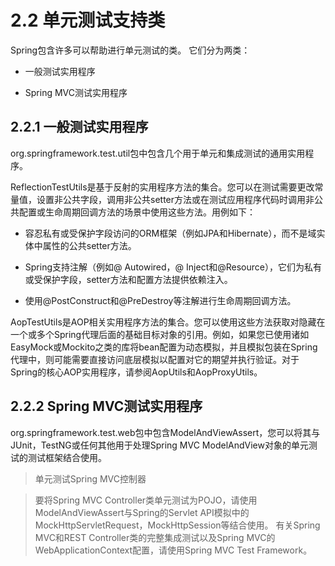 # 2.2 单元测试支持类

Spring包含许多可以帮助进行单元测试的类。 它们分为两类：

* 一般测试实用程序

* Spring MVC测试实用程序

## 2.2.1 一般测试实用程序

org.springframework.test.util包中包含几个用于单元和集成测试的通用实用程序。

ReflectionTestUtils是基于反射的实用程序方法的集合。您可以在测试需要更改常量值，设置非公共字段，调用非公共setter方法或在测试应用程序代码时调用非公共配置或生命周期回调方法的场景中使用这些方法。用例如下：

* 容忍私有或受保护字段访问的ORM框架（例如JPA和Hibernate），而不是域实体中属性的公共setter方法。

* Spring支持注解（例如@ Autowired，@ Inject和@Resource），它们为私有或受保护字段，setter方法和配置方法提供依赖注入。

* 使用@PostConstruct和@PreDestroy等注解进行生命周期回调方法。

AopTestUtils是AOP相关实用程序方法的集合。您可以使用这些方法获取对隐藏在一个或多个Spring代理后面的基础目标对象的引用。例如，如果您已使用诸如EasyMock或Mockito之类的库将bean配置为动态模拟，并且模拟包装在Spring代理中，则可能需要直接访问底层模拟以配置对它的期望并执行验证。对于Spring的核心AOP实用程序，请参阅AopUtils和AopProxyUtils。

## 2.2.2 Spring MVC测试实用程序

org.springframework.test.web包中包含ModelAndViewAssert，您可以将其与JUnit，TestNG或任何其他用于处理Spring MVC ModelAndView对象的单元测试的测试框架结合使用。

>单元测试Spring MVC控制器

>要将Spring MVC Controller类单元测试为POJO，请使用ModelAndViewAssert与Spring的Servlet API模拟中的MockHttpServletRequest，MockHttpSession等结合使用。 有关Spring MVC和REST Controller类的完整集成测试以及Spring MVC的WebApplicationContext配置，请使用Spring MVC Test Framework。

